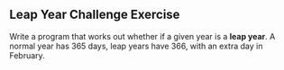 ## Leap Year Challenge Exercise

Write a program that works out whether if a given year is a __leap year__. A normal year has 365 days, leap years have 366, with an extra day in February.
